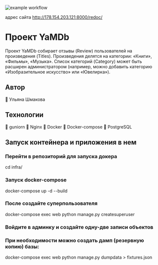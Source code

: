 ![example workflow](https://github.com/Ulyana819/yamdb_final/actions/workflows/yamdb_workflow.yml/badge.svg)

адрес сайта http://178.154.203.121:8000/redoc/
# Проект YaMDb
Проект YaMDb собирает отзывы (Review) пользователей на произведения (Titles). Произведения делятся на категории: «Книги», «Фильмы», «Музыка». Список категорий (Category) может быть расширен администратором (например, можно добавить категорию «Изобразительное искусство» или «Ювелирка»).
## Автор   
:paperclip: Ульяна Шмакова    
## Технологии
:paperclip: guniorn
:paperclip: Nginx
:paperclip: Docker
:paperclip: Docker-compose
:paperclip: PostgreSQL

## Запуск контейнера и приложения в нем

### Перейти в репозиторий для запуска докера
cd infra/

### Запуск docker-compose
docker-compose up -d --build

### После создайте суперпользователя
docker-compose exec web python manage.py createsuperuser

### Войдите в админку и создайте одну-две записи объектов

### При необходимости можно создать дамп (резервную копию) базы:
docker-compose exec web python manage.py dumpdata > fixtures.json
